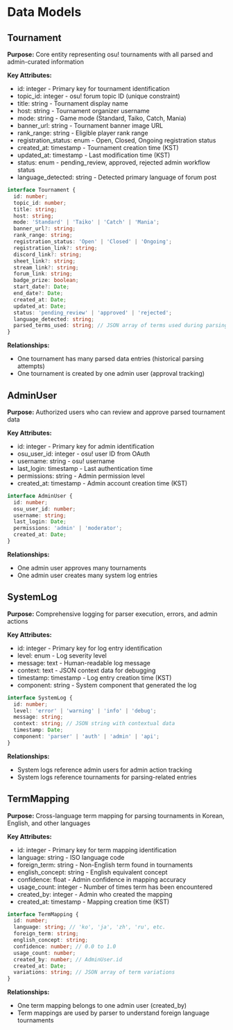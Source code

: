 # Data Models

## Tournament
**Purpose:** Core entity representing osu! tournaments with all parsed and admin-curated information

**Key Attributes:**
- id: integer - Primary key for tournament identification
- topic_id: integer - osu! forum topic ID (unique constraint)
- title: string - Tournament display name
- host: string - Tournament organizer username
- mode: string - Game mode (Standard, Taiko, Catch, Mania)
- banner_url: string - Tournament banner image URL
- rank_range: string - Eligible player rank range
- registration_status: enum - Open, Closed, Ongoing registration status
- created_at: timestamp - Tournament creation time (KST)
- updated_at: timestamp - Last modification time (KST)
- status: enum - pending_review, approved, rejected admin workflow status
- language_detected: string - Detected primary language of forum post

```typescript
interface Tournament {
  id: number;
  topic_id: number;
  title: string;
  host: string;
  mode: 'Standard' | 'Taiko' | 'Catch' | 'Mania';
  banner_url?: string;
  rank_range: string;
  registration_status: 'Open' | 'Closed' | 'Ongoing';
  registration_link?: string;
  discord_link?: string;
  sheet_link?: string;
  stream_link?: string;
  forum_link: string;
  badge_prize: boolean;
  start_date?: Date;
  end_date?: Date;
  created_at: Date;
  updated_at: Date;
  status: 'pending_review' | 'approved' | 'rejected';
  language_detected: string;
  parsed_terms_used: string; // JSON array of terms used during parsing
}
```

**Relationships:**
- One tournament has many parsed data entries (historical parsing attempts)
- One tournament is created by one admin user (approval tracking)

## AdminUser
**Purpose:** Authorized users who can review and approve parsed tournament data

**Key Attributes:**
- id: integer - Primary key for admin identification
- osu_user_id: integer - osu! user ID from OAuth
- username: string - osu! username
- last_login: timestamp - Last authentication time
- permissions: string - Admin permission level
- created_at: timestamp - Admin account creation time (KST)

```typescript
interface AdminUser {
  id: number;
  osu_user_id: number;
  username: string;
  last_login: Date;
  permissions: 'admin' | 'moderator';
  created_at: Date;
}
```

**Relationships:**
- One admin user approves many tournaments
- One admin user creates many system log entries

## SystemLog
**Purpose:** Comprehensive logging for parser execution, errors, and admin actions

**Key Attributes:**
- id: integer - Primary key for log entry identification
- level: enum - Log severity level
- message: text - Human-readable log message
- context: text - JSON context data for debugging
- timestamp: timestamp - Log entry creation time (KST)
- component: string - System component that generated the log

```typescript
interface SystemLog {
  id: number;
  level: 'error' | 'warning' | 'info' | 'debug';
  message: string;
  context: string; // JSON string with contextual data
  timestamp: Date;
  component: 'parser' | 'auth' | 'admin' | 'api';
}
```

**Relationships:**
- System logs reference admin users for admin action tracking
- System logs reference tournaments for parsing-related entries

## TermMapping
**Purpose:** Cross-language term mapping for parsing tournaments in Korean, English, and other languages

**Key Attributes:**
- id: integer - Primary key for term mapping identification
- language: string - ISO language code
- foreign_term: string - Non-English term found in tournaments
- english_concept: string - English equivalent concept
- confidence: float - Admin confidence in mapping accuracy
- usage_count: integer - Number of times term has been encountered
- created_by: integer - Admin who created the mapping
- created_at: timestamp - Mapping creation time (KST)

```typescript
interface TermMapping {
  id: number;
  language: string; // 'ko', 'ja', 'zh', 'ru', etc.
  foreign_term: string;
  english_concept: string;
  confidence: number; // 0.0 to 1.0
  usage_count: number;
  created_by: number; // AdminUser.id
  created_at: Date;
  variations: string; // JSON array of term variations
}
```

**Relationships:**
- One term mapping belongs to one admin user (created_by)
- Term mappings are used by parser to understand foreign language tournaments
